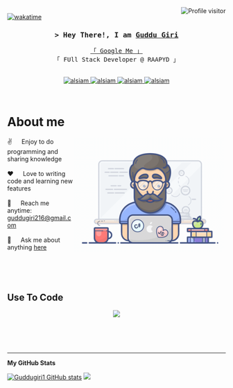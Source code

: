 <!--
<h2 align="center">
  Welcome to Al Siam World!
  <img src="https://media.giphy.com/media/hvRJCLFzcasrR4ia7z/giphy.gif" width="28">
</h2>
-->

<!--
<p align="center">
  <a href="https://github.com/alsiam"><img src="https://readme-typing-svg.herokuapp.com/?lines=Self%20Taught%20Programmer;Front%20End%20Developer;1.5%2B%20years%20of%20coding%20experience;Always%20learning%20new%20things&center=true&width=380&height=45"></a>
</p>

 -->

<a href="https://github.com/Guddugiri1">
  <img align="right" src="https://komarev.com/ghpvc/?username=alsiam&label=Visitors&color=0e75b6&style=flat" alt="Profile visitor" />
</a>


[![wakatime](https://wakatime.com/badge/user/eebb3dd8-d9b2-40de-9b88-6fd6cac99dbc.svg)](https://wakatime.com/@eebb3dd8-d9b2-40de-9b88-6fd6cac99dbc)

<!-- Intro  -->
<h3 align="center">
        <samp>&gt; Hey There!, I am
                <b><a target="_blank" href="https://gudduportfolio.vercel.app/">Guddu Giri</a></b>
        </samp>
</h3>


<p align="center"> 
  <samp>
    <a href="https://gudduportfolio.vercel.app/">「 Google Me 」</a>
    <br>
    「 FUll Stack Developer @ RAAPYD 」
    <br>
    <br>
  </samp>
</p>

<p align="center">
 <a href="https://gudduportfolio.vercel.app/" target="blank">
  <img src="https://img.shields.io/badge/Website-DC143C?style=for-the-badge&logo=medium&logoColor=white" alt="alsiam" />
 </a>
 <a href="https://www.linkedin.com/in/guddu-giri-505597266" target="_blank">
  <img src="https://img.shields.io/badge/LinkedIn-0077B5?style=for-the-badge&logo=linkedin&logoColor=white" alt="alsiam"/>
 </a>
 <!-- <a href="https://dev.to/alsiam" target="_blank">
  <img src="https://img.shields.io/badge/dev.to-0A0A0A?style=for-the-badge&logo=dev.to&logoColor=white" alt="alsiam" />
 </a> -->
<!--  <a href="https://twitter.com/_alsiam" target="_blank">
  <img src="https://img.shields.io/badge/Twitter-1DA1F2?style=for-the-badge&logo=twitter&logoColor=white" />
 </a> -->
 <a href="https://instagram.com/guddu_giri07" target="_blank">
  <img src="https://img.shields.io/badge/Instagram-fe4164?style=for-the-badge&logo=instagram&logoColor=white" alt="alsiam" />
 </a> 
 <a href="" target="_blank">
  <img src="https://img.shields.io/badge/Facebook-20BEFF?&style=for-the-badge&logo=facebook&logoColor=white" alt="alsiam"  />
  </a> 
</p>
<br />

<!-- About Section -->
 # About me
 
<p>
 <img align="right" width="350" src="/programmer.gif" alt="Coding gif" />
  
 ✌️ &emsp; Enjoy to do programming and sharing knowledge <br/><br/>
 ❤️ &emsp; Love to writing code and learning new features<br/><br/>
 📧 &emsp; Reach me anytime: guddugiri216@gmail.com<br/><br/>
 💬 &emsp; Ask me about anything [here](https://gudduportfolio.vercel.app/)

</p>

<br/>
<br/>
<br/>

## Use To Code

 <p align="center">
  <a href="https://skillicons.dev">
    <img src="https://skillicons.dev/icons?i=git,github,gitlab,html,css,js,tailwind,bootstrapjs,jquery,php,figma,react,nodejs,nextjs,flutter,mongodb,firebase,java,py,pycharm,anaconda,androidstudio,angular,aws,clion,cloudflare,linkedin,linux,visualstudio,wordpress" />
  </a>
</p>


<br>
<br>
<br>


</p>
<hr>
<b>My GitHub Stats</b>

<p align="left">
  <a href="https://github.com/Guddugiri1"><img src="https://github-readme-stats.vercel.app/api?username=Guddugiri1&show_icons=true&hide=&count_private=true&title_color=22c55e&text_color=ffffff&icon_color=0891b2&bg_color=1c1917&hide_border=true&show_icons=true" alt="Guddugiri1 GitHub stats" /></a>
  <a href="http://www.github.com/Guddugiri1"><img src="https://github-readme-streak-stats.herokuapp.com/?user=Guddugiri1&stroke=ffffff&background=1c1917&ring=22c55e&fire=22c55e&currStreakNum=ffffff&currStreakLabel=22c55e&sideNums=ffffff&sideLabels=ffffff&dates=ffffff&hide_border=true" /></a>
</p>



